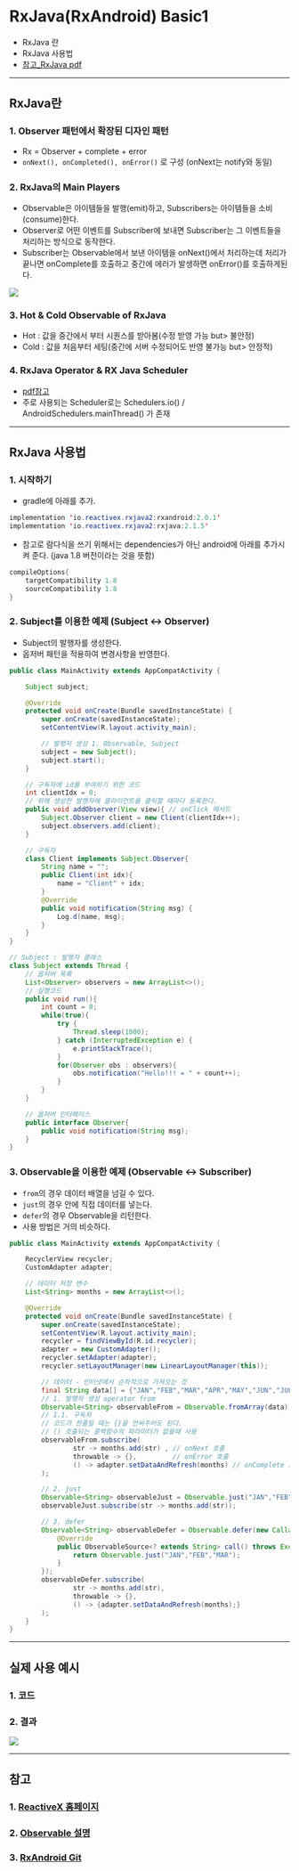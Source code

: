 # RxJava(RxAndroid) Basic1
  - RxJava 란
  - RxJava 사용법
  - [참고_RxJava pdf](https://github.com/Lee-KyungSeok/Study/blob/master/Android/Contents/RxBasic01/pdf/035_RXJava.pdf)

---

## RxJava란
  ### 1. Observer 패턴에서 확장된 디자인 패턴
  - Rx = Observer + complete + error
  - `onNext(), onCompleted(), onError()` 로 구성 (onNext는 notify와 동일)

  ### 2. RxJava의 Main Players
  - Observable은 아이템들을 발행(emit)하고, Subscribers는 아이템들을 소비(consume)한다.
  - Observer로 어떤 이벤트를 Subscriber에 보내면 Subscriber는 그 이벤트들을 처리하는 방식으로 동작한다.
  - Subscriber는 Observable에서 보낸 아이템을 onNext()에서 처리하는데 처리가 끝나면 onComplete를 호출하고 중간에 에러가 발생하면 onError()를 호출하게된다.

  ![](https://github.com/Lee-KyungSeok/Study/blob/master/Android/Contents/RxBasic01/picture/rx1.png)

  ### 3. Hot & Cold Observable of RxJava
  - Hot : 값을 중간에서 부터 시퀀스를 받아봄(수정 받영 가능 but> 불안정)
  - Cold : 값을 처음부터 세팅(중간에 서버 수정되어도 반영 불가능 but> 안정적)

  ### 4. RxJava Operator & RX Java Scheduler
  - [pdf참고](https://github.com/Lee-KyungSeok/Study/blob/master/Android/Contents/RxBasic01/pdf/035_RXJava.pdf)
  - 주로 사용되는 Scheduler로는 Schedulers.io() / AndroidSchedulers.mainThread() 가 존재

---

## RxJava 사용법
  ### 1. 시작하기
  - gradle에 아래를 추가.

  ```java
  implementation 'io.reactivex.rxjava2:rxandroid:2.0.1'
  implementation 'io.reactivex.rxjava2:rxjava:2.1.5'
  ```

  - 참고로 람다식을 쓰기 위해서는 dependencies가 아닌 android에 아래를 추가시켜 준다. (java 1.8 버전이라는 것을 뜻함)

  ```java
  compileOptions{
      targetCompatibility 1.8
      sourceCompatibility 1.8
  }
  ```

  ### 2. Subject를 이용한 예제 (Subject <-> Observer)
  - Subject의 발행자를 생성한다.
  - 옵저버 패턴을 적용하여 변경사항을 반영한다.

  ```java
  public class MainActivity extends AppCompatActivity {

      Subject subject;

      @Override
      protected void onCreate(Bundle savedInstanceState) {
          super.onCreate(savedInstanceState);
          setContentView(R.layout.activity_main);

          // 발행자 생성 1. Observable, Subject
          subject = new Subject();
          subject.start();
      }

      // 구독자에 id를 부여하기 위한 코드
      int clientIdx = 0;
      // 위에 생성한 발행자에 클라이언트를 클릭할 때마다 등록한다.
      public void addObserver(View view){ // onClick 메서드
          Subject.Observer client = new Client(clientIdx++);
          subject.observers.add(client);
      }

      // 구독자
      class Client implements Subject.Observer{
          String name = "";
          public Client(int idx){
              name = "Client" + idx;
          }
          @Override
          public void notification(String msg) {
              Log.d(name, msg);
          }
      }
  }

  // Subject : 발행자 클래스
  class Subject extends Thread {
      // 옵저버 목록
      List<Observer> observers = new ArrayList<>();
      // 실행코드
      public void run(){
          int count = 0;
          while(true){
              try {
                  Thread.sleep(1000);
              } catch (InterruptedException e) {
                  e.printStackTrace();
              }
              for(Observer obs : observers){
                  obs.notification("Hello!!! = " + count++);
              }
          }
      }

      // 옵저버 인터페이스
      public interface Observer{
          public void notification(String msg);
      }
  }
  ```

  ### 3. Observable을 이용한 예제 (Observable <-> Subscriber)
  - `from`의 경우 데이터 배열을 넘길 수 있다.
  - `just`의 경우 안에 직접 데이터를 넣는다.
  - `defer`의 경우 Observable을 리턴한다.
  - 사용 방법은 거의 비슷하다.

  ```java
  public class MainActivity extends AppCompatActivity {

      RecyclerView recycler;
      CustomAdapter adapter;

      // 데이터 저장 변수
      List<String> months = new ArrayList<>();

      @Override
      protected void onCreate(Bundle savedInstanceState) {
          super.onCreate(savedInstanceState);
          setContentView(R.layout.activity_main);
          recycler = findViewById(R.id.recycler);
          adapter = new CustomAdapter();
          recycler.setAdapter(adapter);
          recycler.setLayoutManager(new LinearLayoutManager(this));

          // 데이터 - 인터넷에서 순차적으로 가져오는 것
          final String data[] = {"JAN","FEB","MAR","APR","MAY","JUN","JUL","AUG","SEP","OCT","NOV","DEC"};
          // 1. 발행자 생성 operator from
          Observable<String> observableFrom = Observable.fromArray(data);
          // 1.1. 구독자
          // 코드가 한줄일 때는 {}을 안써주어도 된다.
          // () 호출되는 콜백함수의 파라미터가 없을때 사용
          observableFrom.subscribe(
                  str -> months.add(str) , // onNext 호출
                  throwable -> {},         // onError 호출
                  () -> adapter.setDataAndRefresh(months) // onComplete 호출
          );

          // 2. just
          Observable<String> observableJust = Observable.just("JAN","FEB","MAR");
          observableJust.subscribe(str -> months.add(str));

          // 3. defer
          Observable<String> observableDefer = Observable.defer(new Callable<ObservableSource<? extends String>>() {
              @Override
              public ObservableSource<? extends String> call() throws Exception {
                  return Observable.just("JAN","FEB","MAR");
              }
          });
          observableDefer.subscribe(
                  str -> months.add(str),
                  throwable -> {},
                  () -> {adapter.setDataAndRefresh(months);}
          );
      }
  }
  ```

---
## 실제 사용 예시
  ### 1. 코드

  ### 2. 결과

  ![](https://github.com/Lee-KyungSeok/Study/blob/master/Android/Contents/RxBasic01/picture/rx.gif)

---

## 참고

  ### 1. [ReactiveX 홈페이지](http://reactivex.io/)

  ### 2. [Observable 설명](http://reactivex.io/documentation/observable.html)

  ### 3. [RxAndroid Git](https://github.com/ReactiveX/RxAndroid)
